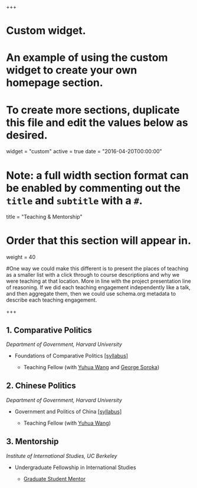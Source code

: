+++
# Custom widget.
# An example of using the custom widget to create your own homepage section.
# To create more sections, duplicate this file and edit the values below as desired.
widget = "custom"
active = true
date = "2016-04-20T00:00:00"

# Note: a full width section format can be enabled by commenting out the `title` and `subtitle` with a `#`.
title = "Teaching & Mentorship"


# Order that this section will appear in.
weight = 40

#One way we could make this different is to present the places of teaching as a smaller list with a click through to course descriptions and why we were teaching at that location. More in line with the project presentation line of reasoning. If we did each teaching engagement independently like a talk, and then aggregate them, then we could use schema.org metadata to describe each teaching engagement.

+++
<h2>1. Comparative Politics</h2>

_Department of Government, Harvard University_

<ul>
  <li>Foundations of Comparative Politics <a href="/files/ps5.pdf">[syllabus]</a></li>
    <ul>
      <li>Teaching Fellow (with <a href="https://scholar.harvard.edu/yuhuawang/home">Yuhua Wang</a> and <a href="https://www.gov.harvard.edu/directory/george-soroka/">George Soroka</a>)  </li>
    </ul>
  </li>
    
</ul>


<h2>2. Chinese Politics</h2>

_Department of Government, Harvard University_

<ul>
  <li>Government and Politics of China <a href="/files/ps3.pdf">[syllabus]</a></li>
    <ul>
      <li>Teaching Fellow (with <a href="https://scholar.harvard.edu/yuhuawang/home">Yuhua Wang</a>) </li>
<!-- <li> Course evaluation: <a href="/files/eval3.pdf">Section 1</a>  <a href="/files/eval4.pdf"> 2</a></li> --> 
    </ul>
  </li>
</ul>


<h2>3. Mentorship</h2>

_Institute of International Studies, UC Berkeley_

<ul>
  <li>Undergraduate Fellowship in International Studies</li>
    <ul>
      <li><a href="https://iis.berkeley.edu/people/yue-lin">Graduate Student Mentor</a></li>
    </ul>
  </li>
</ul>
